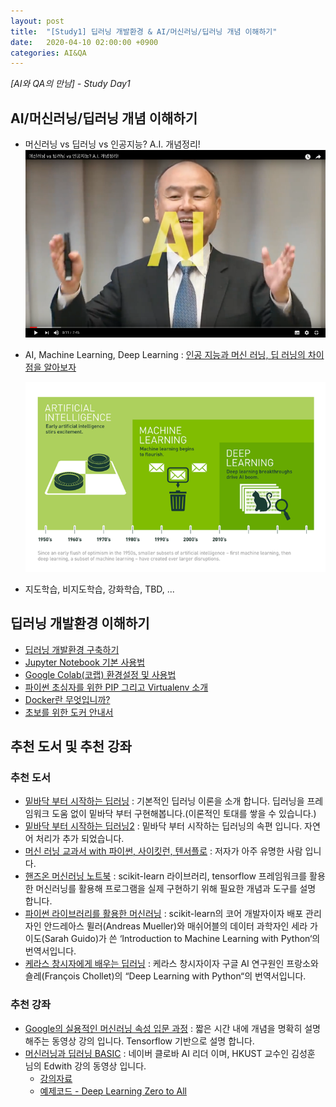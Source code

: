 ```yaml
---
layout: post
title:  "[Study1] 딥러닝 개발환경 & AI/머신러닝/딥러닝 개념 이해하기"
date:   2020-04-10 02:00:00 +0900
categories: AI&QA
---
```


*[AI와 QA의 만남] - Study Day1*

## AI/머신러닝/딥러닝 개념 이해하기

- 머신러닝 vs 딥러닝 vs 인공지능? A.I. 개념정리!
  [![AI 개념정리 동영상](/img/ai-concept-youtube.png)](https://www.youtube.com/watch?v=arbbhHyRP90)

- AI, Machine Learning, Deep Learning : [인공 지능과 머신 러닝, 딥 러닝의 차이점을 알아보자](https://blogs.nvidia.co.kr/2016/08/03/difference_ai_learning_machinelearning/)

    ![ai-machinelearning-deeplearning](/img/ai-machinelearning-deeplearning.png)

- 지도학습, 비지도학습, 강화학습, TBD, ... 

## 딥러닝 개발환경 이해하기

- [딥러닝 개발환경 구축하기](https://sungalex.github.io/developer/2020/04/06/딥러닝-개발환경-구축하기-Windows.html#ide(visual-studio-code)-설치하기)
- [Jupyter Notebook 기본 사용법](https://greeksharifa.github.io/references/2019/01/26/Jupyter-usage/#jupyter의-기본-사용법)
- [Google Colab(코랩) 환경설정 및 사용법](https://theorydb.github.io/dev/2019/08/23/dev-ml-colab/)
- [파이썬 초심자를 위한 PIP 그리고 Virtualenv 소개](https://medium.com/@dan_kim/파이썬-초심자를-위한-pip-그리고-virtualenv-소개-a53512fab3c2)
- [Docker란 무엇입니까?](https://aws.amazon.com/ko/docker/)
- [초보를 위한 도커 안내서](https://subicura.com/2017/01/19/docker-guide-for-beginners-1.html)

## 추천 도서 및 추천 강좌

### 추천 도서

- [밑바닥 부터 시작하는 딥러닝](https://github.com/sungalex/deep-learning-from-scratch) : 기본적인 딥러닝 이론을 소개 합니다. 딥러닝을 프레임워크 도움 없이 밑바닥 부터 구현해봅니다.(이론적인 토대를 쌓을 수 있습니다.)
- [밑바닥 부터 시작하는 딥러닝2](https://github.com/sungalex/deep-learning-from-scratch-2) : 밑바닥 부터 시작하는 딥러닝의 속편 입니다. 자연어 처리가 추가 되었습니다.
- [머신 러닝 교과서 with 파이썬, 사이킷런, 텐서플로](https://github.com/sungalex/python-machine-learning-book-2nd-edition) : 저자가 아주 유명한 사람 입니다.
- [핸즈온 머신러닝 노트북](https://github.com/sungalex/handson-ml) : scikit-learn 라이브러리, tensorflow 프레임워크를 활용한 머신러닝를 활용해 프로그램을 실제 구현하기 위해 필요한 개념과 도구를 설명 합니다.
- [파이썬 라이브러리를 활용한 머신러닝](https://github.com/sungalex/introduction_to_ml_with_python) : scikit-learn의 코어 개발자이자 배포 관리자인 안드레아스 뮐러(Andreas Mueller)와 매쉬어블의 데이터 과학자인 세라 가이도(Sarah Guido)가 쓴 ‘Introduction to Machine Learning with Python‘의 번역서입니다.
- [케라스 창시자에게 배우는 딥러닝](https://github.com/sungalex/deep-learning-with-python-notebooks) : 케라스 창시자이자 구글 AI 연구원인 프랑소와 숄레(François Chollet)의 “Deep Learning with Python“의 번역서입니다.

### 추천 강좌

- [Google의 실용적인 머신러닝 속성 입문 과정](https://developers.google.com/machine-learning/crash-course/?hl=ko) : 짧은 시간 내에 개념을 명확히 설명해주는 동영상 강의 입니다. Tensorflow 기반으로 설명 합니다.
- [머신러닝과 딥러닝 BASIC](https://www.edwith.org/others26/joinLectures/9829) : 네이버 클로바 AI 리더 이며, HKUST 교수인 김성훈 님의 Edwith 강의 동영상 입니다.
  - [강의자료](http://hunkim.github.io/ml/)
  - [예제코드 - Deep Learning Zero to All](https://github.com/sungalex/DeepLearningZeroToAll)
